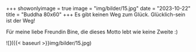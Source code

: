 +++
showonlyimage = true
image = "img/bilder/15.jpg"
date = "2023-10-22"
title = "Buddha 80x60"
+++
Es gibt keinen Weg zum Glück. Glücklich-sein ist der Weg!


Für meine liebe Freundin Bine, die dieses Motto lebt wie keine Zweite :)

![]({{< baseurl >}}img/bilder/15.jpg)